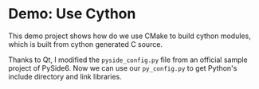 # Demo: Use Cython

This demo project shows how do we use CMake to build cython modules, 
which is built from cython generated C source.

Thanks to Qt, I modified the `pyside_config.py` file from an official sample project of PySide6.
Now we can use our `py_config.py` to get Python's include directory and link libraries.